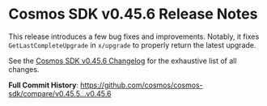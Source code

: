# Cosmos SDK v0.45.6 Release Notes

This release introduces a few bug fixes and improvements.
Notably, it fixes `GetLastCompleteUpgrade` in `x/upgrade` to properly return the latest upgrade.

See the [Cosmos SDK v0.45.6 Changelog](https://github.com/cosmos/cosmos-sdk/blob/v0.45.6/CHANGELOG.md)
for the exhaustive list of all changes.

**Full Commit History**: https://github.com/cosmos/cosmos-sdk/compare/v0.45.5...v0.45.6
